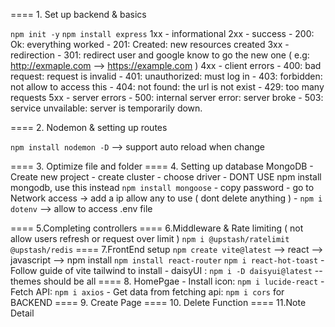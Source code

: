
==== 1. Set up backend & basics

`npm init -y`
`npm install express` 
1xx - informational
2xx - success - 200: Ok: everything worked
              - 201: Created: new resources created
3xx - redirection - 301: redirect user and google know to go the new one ( e.g: http://exmaple.com --> https://example.com )
4xx - client errors - 400: bad request: request is invalid
                    - 401: unauthorized: must log in
                    - 403: forbidden: not allow to access this
                    - 404: not found: the url is not exist
                    - 429: too many requests
5xx - server errors - 500: internal server error: server broke
                    - 503: service unvailable: server is temporarily down.


==== 2. Nodemon & setting up routes

`npm install nodemon -D` --> support auto reload when change 

==== 3. Optimize file and folder
==== 4. Setting up database MongoDB 
    - Create new project - create cluster - choose driver 
    - DONT USE npm install mongodb, use this instead `npm install mongoose`
    - copy password
    - go to Network access -> add a ip allow any to use ( dont delete anything )
    - `npm i dotenv` --> allow to access .env file

==== 5.Completing controllers
==== 6.Middleware & Rate limiting ( not allow users refresh or request over limit )
    `npm i @upstash/ratelimit @upstash/redis`
==== 7.FrontEnd setup
    `npm create vite@latest` --> react --> javascript --> npm install
    `npm install react-router`
    `npm i react-hot-toast`
    - Follow guide of vite tailwind to install
    - daisyUI : `npm i -D daisyui@latest` -- themes should be all
==== 8. HomePgae
    - Install icon: `npm i lucide-react`
    - Fetch API: `npm i axios`
    - Get data from fetching api: `npm i cors` for BACKEND
==== 9. Create Page
==== 10. Delete Function
==== 11.Note Detail
